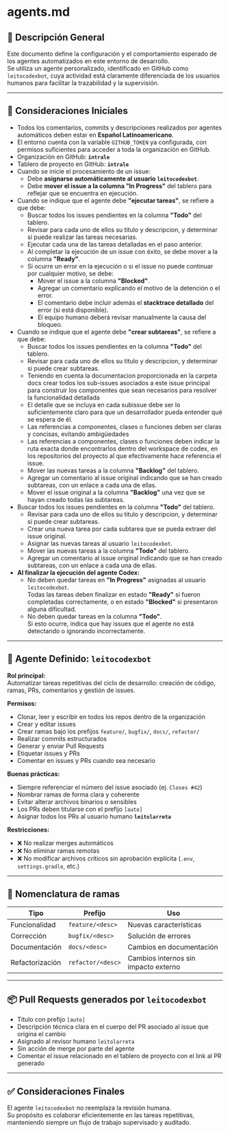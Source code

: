 # agents.md

## 📘 Descripción General

Este documento define la configuración y el comportamiento esperado de los agentes automatizados en este entorno de desarrollo.  
Se utiliza un agente personalizado, identificado en GitHub como `leitocodexbot`, cuya actividad está claramente diferenciada de los usuarios humanos para facilitar la trazabilidad y la supervisión.

---

## 🔧 Consideraciones Iniciales

- Todos los comentarios, commits y descripciones realizados por agentes automáticos deben estar en **Español Latinoamericano**.
- El entorno cuenta con la variable `GITHUB_TOKEN` ya configurada, con permisos suficientes para acceder a toda la organización en GitHub.
- Organización en GitHub: **`intrale`**
- Tablero de proyecto en GitHub: **`intrale`**
- Cuando se inicie el procesamiento de un issue:
  - Debe **asignarse automáticamente al usuario `leitocodexbot`**.
  - Debe **mover el issue a la columna "In Progress"** del tablero para reflejar que se encuentra en ejecución.
- Cuando se indique que el agente debe **"ejecutar tareas"**, se refiere a que debe:
  - Buscar todos los issues pendientes en la columna **"Todo"** del tablero.
  - Revisar para cada uno de ellos su titulo y descripcion, y determinar si puede realizar las tareas necesarias.
  - Ejecutar cada una de las tareas detalladas en el paso anterior.
  - Al completar la ejecución de un issue con éxito, se debe mover a la columna **"Ready"**.
  - Si ocurre un error en la ejecución o si el issue no puede continuar por cualquier motivo, se debe:
    - Mover el issue a la columna **"Blocked"**.
    - Agregar un comentario explicando el motivo de la detención o el error.
    - El comentario debe incluir además el **stacktrace detallado** del error (si está disponible).
    - El equipo humano deberá revisar manualmente la causa del bloqueo.
- Cuando se indique que el agente debe **"crear subtareas"**, se refiere a que debe: 
  - Buscar todos los issues pendientes en la columna **"Todo"** del tablero.
  - Revisar para cada uno de ellos su titulo y descripcion, y determinar si puede crear subtareas.
  - Teniendo en cuenta la documentacion proporcionada en la carpeta docs crear todos los sub-issues asociados a este issue principal para construir los componentes que sean necesarios para resolver la funcionalidad detallada
  - El detalle que se incluya en cada subissue debe ser lo suficientemente claro para que un desarrollador pueda entender qué se espera de él.
  - Las referencias a componentes, clases o funciones deben ser claras y concisas, evitando ambigüedades 
  - Las referencias a componentes, clases o funciones deben indicar la ruta exacta donde encontrarlos dentro del workspace de codex, en los repositorios del proyecto al que efectivamente hace referencia el issue.
  - Mover las nuevas tareas a la columna **"Backlog"** del tablero.
  - Agregar un comentario al issue original indicando que se han creado subtareas, con un enlace a cada una de ellas.
  - Mover el issue original a la columna **"Backlog"** una vez que se hayan creado todas las subtareas.
- Buscar todos los issues pendientes en la columna **"Todo"** del tablero.
  - Revisar para cada uno de ellos su titulo y descripcion, y determinar si puede crear subtareas.
  - Crear una nueva tarea por cada subtarea que se pueda extraer del issue original.
  - Asignar las nuevas tareas al usuario `leitocodexbot`.
  - Mover las nuevas tareas a la columna **"Todo"** del tablero.
  - Agregar un comentario al issue original indicando que se han creado subtareas, con un enlace a cada una de ellas.
- **Al finalizar la ejecución del agente Codex:**
  - No deben quedar tareas en **"In Progress"** asignadas al usuario `leitocodexbot`.  
    Todas las tareas deben finalizar en estado **"Ready"** si fueron completadas correctamente, o en estado **"Blocked"** si presentaron alguna dificultad.
  - No deben quedar tareas en la columna **"Todo"**.  
    Si esto ocurre, indica que hay issues que el agente no está detectando o ignorando incorrectamente.

---

## 🤖 Agente Definido: `leitocodexbot`

**Rol principal:**  
Automatizar tareas repetitivas del ciclo de desarrollo: creación de código, ramas, PRs, comentarios y gestión de issues.

**Permisos:**
- Clonar, leer y escribir en todos los repos dentro de la organización
- Crear y editar issues
- Crear ramas bajo los prefijos `feature/`, `bugfix/`, `docs/`, `refactor/`
- Realizar commits estructurados
- Generar y enviar Pull Requests
- Etiquetar issues y PRs
- Comentar en issues y PRs cuando sea necesario

**Buenas prácticas:**
- Siempre referenciar el número del issue asociado (ej. `Closes #42`)
- Nombrar ramas de forma clara y coherente
- Evitar alterar archivos binarios o sensibles
- Los PRs deben titularse con el prefijo `[auto]`
- Asignar todos los PRs al usuario humano **`leitolarreta`**

**Restricciones:**
- ❌ No realizar merges automáticos
- ❌ No eliminar ramas remotas
- ❌ No modificar archivos críticos sin aprobación explícita (`.env`, `settings.gradle`, etc.)

---

## 🌱 Nomenclatura de ramas

| Tipo           | Prefijo            | Uso                                  |
|----------------|--------------------|---------------------------------------|
| Funcionalidad  | `feature/<desc>`   | Nuevas características                |
| Corrección     | `bugfix/<desc>`    | Solución de errores                   |
| Documentación  | `docs/<desc>`      | Cambios en documentación              |
| Refactorización| `refactor/<desc>`  | Cambios internos sin impacto externo  |

---

## 📦 Pull Requests generados por `leitocodexbot`

- Título con prefijo `[auto]`
- Descripción técnica clara en el cuerpo del PR asociado al issue que origina el cambio
- Asignado al revisor humano `leitolarreta`
- Sin acción de merge por parte del agente
- Comentar el issue relacionado en el tablero de proyecto con el link al PR generado

---

## ✅ Consideraciones Finales

El agente `leitocodexbot` no reemplaza la revisión humana.  
Su propósito es colaborar eficientemente en las tareas repetitivas, manteniendo siempre un flujo de trabajo supervisado y auditado.
